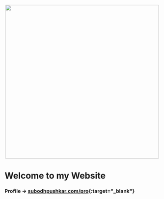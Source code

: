 <p align="center">
    <img src="../img/pic.png" width="500">
</p>

<!-- <img src="../img/profile_pic.jpg" width="500"> -->

# Welcome to my Website

### Profile &rarr; [subodhpushkar.com/pro](https://subodhpushkar.com/pro){:target="_blank"}
